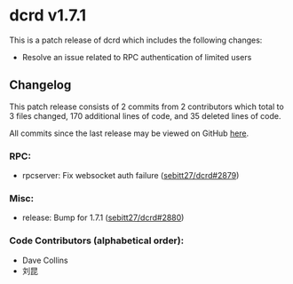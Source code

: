 # dcrd v1.7.1

This is a patch release of dcrd which includes the following changes:

- Resolve an issue related to RPC authentication of limited users

## Changelog

This patch release consists of 2 commits from 2 contributors which total to 3
files changed, 170 additional lines of code, and 35 deleted lines of code.

All commits since the last release may be viewed on GitHub
[here](https://github.com/sebitt27/dcrd/compare/release-v1.7.0...release-v1.7.1).

### RPC:

- rpcserver: Fix websocket auth failure ([sebitt27/dcrd#2879](https://github.com/sebitt27/dcrd/pull/2879))

### Misc:

- release: Bump for 1.7.1 ([sebitt27/dcrd#2880](https://github.com/sebitt27/dcrd/pull/2880))

### Code Contributors (alphabetical order):

- Dave Collins
- 刘昆
